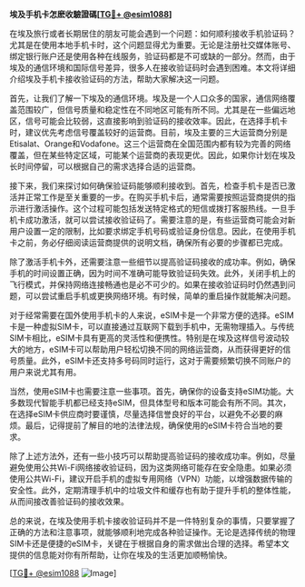**埃及手机卡怎麽收驗證碼[[TG💪+ @esim1088](https://t.me/s/esim1088)]**

在埃及旅行或者长期居住的朋友可能会遇到一个问题：如何顺利接收手机验证码？尤其是在使用本地手机卡时，这个问题显得尤为重要。无论是注册社交媒体账号、绑定银行账户还是使用各种在线服务，验证码都是不可或缺的一部分。然而，由于埃及的通信环境和国际信号差异，很多人在接收验证码时会遇到困难。本文将详细介绍埃及手机卡接收验证码的方法，帮助大家解决这一问题。

首先，让我们了解一下埃及的通信环境。埃及是一个人口众多的国家，通信网络覆盖范围较广，但信号质量和稳定性在不同地区可能有所不同。尤其是在一些偏远地区，信号可能会比较弱，这直接影响到验证码的接收效率。因此，在选择手机卡时，建议优先考虑信号覆盖较好的运营商。目前，埃及主要的三大运营商分别是Etisalat、Orange和Vodafone。这三个运营商在全国范围内都有较为完善的网络覆盖，但在某些特定区域，可能某个运营商的表现更优。因此，如果你计划在埃及长时间停留，可以根据自己的需求选择合适的运营商。

接下来，我们来探讨如何确保验证码能够顺利接收到。首先，检查手机卡是否已激活并正常工作是至关重要的一步。在购买手机卡后，通常需要按照运营商提供的指示进行激活操作。这个过程可能包括发送特定格式的短信或拨打客服热线。一旦手机卡成功激活，就可以尝试接收验证码了。需要注意的是，有些运营商可能会对新用户设置一定的限制，比如要求绑定手机号码或验证身份信息。因此，在使用手机卡之前，务必仔细阅读运营商提供的说明文档，确保所有必要的步骤都已完成。

除了激活手机卡外，还需要注意一些细节以提高验证码接收的成功率。例如，确保手机的时间设置正确，因为时间不准确可能导致验证码失效。此外，关闭手机上的飞行模式，并保持网络连接畅通也是必不可少的。如果在接收验证码时仍然遇到问题，可以尝试重启手机或更换网络环境。有时候，简单的重启操作就能解决问题。

对于经常需要在国外使用手机卡的人来说，eSIM卡是一个非常方便的选择。eSIM卡是一种虚拟SIM卡，可以直接通过互联网下载到手机中，无需物理插入。与传统SIM卡相比，eSIM卡具有更高的灵活性和便携性。特别是在埃及这样信号波动较大的地方，eSIM卡可以帮助用户轻松切换不同的网络运营商，从而获得更好的信号质量。此外，eSIM卡还支持多号码同时运行，这对于需要频繁切换不同账户的用户来说尤其有用。

当然，使用eSIM卡也需要注意一些事项。首先，确保你的设备支持eSIM功能。大多数现代智能手机都已经支持eSIM，但具体型号和版本可能会有所不同。其次，在选择eSIM卡供应商时要谨慎，尽量选择信誉良好的平台，以避免不必要的麻烦。最后，记得提前了解目的地的法律法规，确保使用的eSIM卡符合当地的要求。

除了上述方法外，还有一些小技巧可以帮助提高验证码的接收成功率。例如，尽量避免使用公共Wi-Fi网络接收验证码，因为这类网络可能存在安全隐患。如果必须使用公共Wi-Fi，建议开启手机的虚拟专用网络（VPN）功能，以增强数据传输的安全性。此外，定期清理手机中的垃圾文件和缓存也有助于提升手机的整体性能，从而间接改善验证码的接收效果。

总的来说，在埃及使用手机卡接收验证码并不是一件特别复杂的事情，只要掌握了正确的方法和注意事项，就能够顺利地完成各种验证操作。无论是选择传统的物理SIM卡还是便捷的eSIM卡，关键在于根据自身的需求做出合理的选择。希望本文提供的信息能对你有所帮助，让你在埃及的生活更加顺畅愉快。

[[TG💪+ @esim1088](https://t.me/s/esim1088) ![Image](https://i.postimg.cc/4NQfJmqS/Snipaste-2025-05-13-00-14-12.png)]